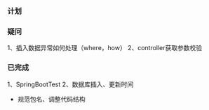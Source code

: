 ### 计划

### 疑问
1、插入数据异常如何处理（where，how）
2、controller获取参数校验

### 已完成
1、SpringBootTest
2、数据库插入、更新时间
- 规范包名、调整代码结构
